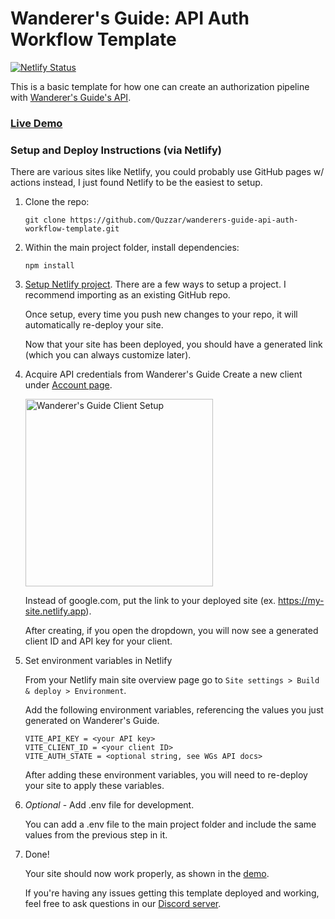 # Wanderer's Guide: API Auth Workflow Template

[![Netlify Status](https://api.netlify.com/api/v1/badges/c791c5f7-4f80-43b0-b275-7d761e897b44/deploy-status)](https://app.netlify.com/sites/wg-api-auth-workflow-template/deploys)

This is a basic template for how one can create an authorization pipeline with [Wanderer's Guide's API](https://wanderersguide.app/api_docs/#usage_and_setup). 

### **[Live Demo](https://wg-api-auth-workflow-template.netlify.app/)**

   
### Setup and Deploy Instructions (via Netlify)
There are various sites like Netlify, you could probably use GitHub pages w/ actions instead, I just found Netlify to be the easiest to setup.

1. Clone the repo:
   ```
   git clone https://github.com/Quzzar/wanderers-guide-api-auth-workflow-template.git
   ```

1. Within the main project folder, install dependencies:
   ```
   npm install
   ```

1. [Setup Netlify project](https://app.netlify.com/start).
   There are a few ways to setup a project. I recommend importing as an existing GitHub repo.
   
   Once setup, every time you push new changes to your repo, it will automatically re-deploy your site.
   
   Now that your site has been deployed, you should have a generated link (which you can always customize later).

1. Acquire API credentials from Wanderer's Guide
   Create a new client under [Account page](https://wanderersguide.app/profile).
   
   <img src="https://i.imgur.com/9Soq4dO.png" alt="Wanderer's Guide Client Setup" width="300"/>
   
   Instead of google.com, put the link to your deployed site (ex. https://my-site.netlify.app).

   After creating, if you open the dropdown, you will now see a generated client ID and API key for your client.
   
1. Set environment variables in Netlify

   From your Netlify main site overview page go to `Site settings > Build & deploy > Environment`.
   
   Add the following environment variables, referencing the values you just generated on Wanderer's Guide.
   
   ```env
   VITE_API_KEY = <your API key>
   VITE_CLIENT_ID = <your client ID>
   VITE_AUTH_STATE = <optional string, see WGs API docs>
   ```

   After adding these environment variables, you will need to re-deploy your site to apply these variables.

1. _Optional_ - Add .env file for development.
   
   You can add a .env file to the main project folder and include the same values from the previous step in it.
  
1. Done!
   
   Your site should now work properly, as shown in the [demo](https://wg-api-auth-workflow-template.netlify.app/).
   
   If you're having any issues getting this template deployed and working, feel free to ask questions in our [Discord server](https://discord.com/invite/kxCpa6G).



